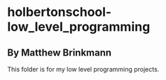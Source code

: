 # holbertonschool-low_level_programming
## By Matthew Brinkmann

This folder is for my low level programming projects.